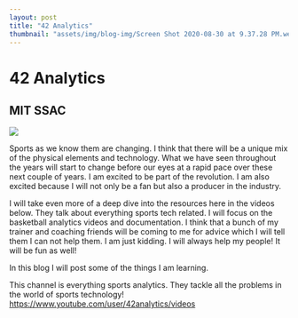 ```yaml
---
layout: post
title: "42 Analytics"
thumbnail: "assets/img/blog-img/Screen Shot 2020-08-30 at 9.37.28 PM.webp"
---
```


# 42 Analytics 
## MIT SSAC 

![]({{site.url}}{{site.baseurl}}/assets/img/blog-img/download.jpeg?raw=true)

Sports as we know them are changing.  I think that there will be a unique mix of the physical elements and technology.  What we have seen throughout the years 
will start to change before our eyes at a rapid pace over these next couple of years.  I am excited to be part of the revolution.  I am also excited because I will not only be a fan but also a producer in the industry. 

I will take even more of a deep dive into the resources here in the videos below.  They talk about everything sports tech related.  I will focus on the basketball 
analytics videos and documentation.  I think that a bunch of my trainer and coaching friends will be coming to me for advice which I will tell them I can not help them.  I am just kidding.  I will always help my people! It will be fun as well!

In this blog I will post some of the things I am learning. 

This channel is everything sports analytics.  They tackle all the problems in the world of sports technology!
https://www.youtube.com/user/42analytics/videos
